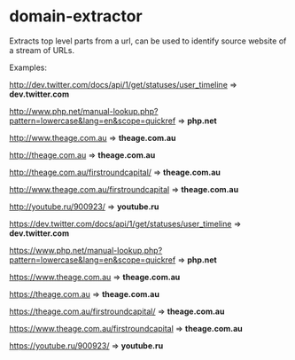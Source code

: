 domain-extractor
================

Extracts top level parts from a url, can be used to identify source website of a stream of URLs.

Examples:

http://dev.twitter.com/docs/api/1/get/statuses/user_timeline => **dev.twitter.com**

http://www.php.net/manual-lookup.php?pattern=lowercase&lang=en&scope=quickref => **php.net**

http://www.theage.com.au => **theage.com.au**

http://theage.com.au => **theage.com.au**

http://theage.com.au/firstroundcapital/ => **theage.com.au**

http://www.theage.com.au/firstroundcapital => **theage.com.au**

http://youtube.ru/900923/ => **youtube.ru**

https://dev.twitter.com/docs/api/1/get/statuses/user_timeline => **dev.twitter.com**

https://www.php.net/manual-lookup.php?pattern=lowercase&lang=en&scope=quickref => **php.net**

https://www.theage.com.au => **theage.com.au**

https://theage.com.au => **theage.com.au**

https://theage.com.au/firstroundcapital/ => **theage.com.au**

https://www.theage.com.au/firstroundcapital => **theage.com.au**

https://youtube.ru/900923/ => **youtube.ru**
